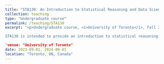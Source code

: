 ```yaml
---
title: "STA130: An Introduction to Statistical Reasoning and Data Science"
collection: teaching
type: "Undergraduate course"
permalink: /teaching/STA130
excerpt: "<p>Undergraduate course, <i>University of Toronto</i>, Fall 2023, Fall 2024 </p>

STA130 is intended to provide an introduction to statistical reasoning in a variety of fields, using a combination of logical thinking, mathematics, computer simulation, and oral and written discussion and analysis, to students considering a program in Statistical Sciences. I TAed this course twice.

"venue: "University of Toronto"
date: 2023-09-01, 2024-09-01
location: "Toronto, ON, Canada"
---
```

